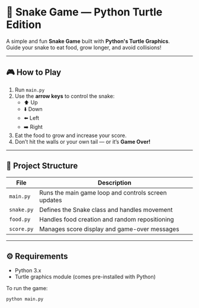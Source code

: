 # 🐍 Snake Game — Python Turtle Edition

A simple and fun **Snake Game** built with **Python's Turtle Graphics**.  
Guide your snake to eat food, grow longer, and avoid collisions!

---

## 🎮 How to Play
1. Run `main.py`
2. Use the **arrow keys** to control the snake:
   - ⬆️ Up  
   - ⬇️ Down  
   - ⬅️ Left  
   - ➡️ Right
3. Eat the food to grow and increase your score.
4. Don’t hit the walls or your own tail — or it’s **Game Over!**

---

## 🧩 Project Structure

| File | Description |
|------|--------------|
| `main.py` | Runs the main game loop and controls screen updates |
| `snake.py` | Defines the Snake class and handles movement |
| `food.py` | Handles food creation and random repositioning |
| `score.py` | Manages score display and game-over messages |

---

## ⚙️ Requirements
- Python 3.x  
- Turtle graphics module (comes pre-installed with Python)

To run the game:
```bash
python main.py
